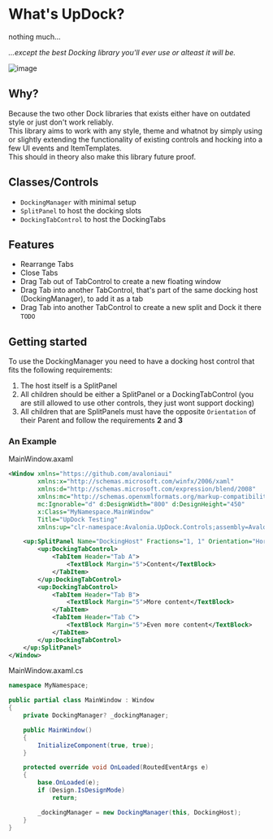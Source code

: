 # What's UpDock?
nothing much...

*...except the best Docking library you'll ever use or alteast it will be.*

![image](https://github.com/jupahe64/Avalonia.UpDock/assets/33004544/3eac7d0c-4220-4b9f-9dd4-461b1c634cd4)


## Why?
Because the two other Dock libraries that exists either have on outdated style or just don't work reliably.  
This library aims to work with any style, theme and whatnot by simply using or slightly extending the functionality of existing controls and hocking into a few UI events and ItemTemplates.  
This should in theory also make this library future proof.

## Classes/Controls

- `DockingManager` with minimal setup
- `SplitPanel` to host the docking slots
- `DockingTabControl` to host the DockingTabs

## Features
- Rearrange Tabs
- Close Tabs
- Drag Tab out of TabControl to create a new floating window
- Drag Tab into another TabControl, that's part of the same docking host (DockingManager), to add it as a tab
- Drag Tab into another TabControl to create a new split and Dock it there `TODO`

## Getting started
To use the DockingManager you need to have a docking host control that fits the following requirements:
1. The host itself is a SplitPanel
2. All children should be either a SplitPanel or a DockingTabControl (you are still allowed to use other controls, they just wont support docking)
3. All children that are SplitPanels must have the opposite `Orientation` of their Parent and follow the requirements **2** and **3**

### An Example

MainWindow.axaml
```xml
<Window xmlns="https://github.com/avaloniaui"
        xmlns:x="http://schemas.microsoft.com/winfx/2006/xaml"
        xmlns:d="http://schemas.microsoft.com/expression/blend/2008"
        xmlns:mc="http://schemas.openxmlformats.org/markup-compatibility/2006"
        mc:Ignorable="d" d:DesignWidth="800" d:DesignHeight="450"
        x:Class="MyNamespace.MainWindow"
        Title="UpDock Testing"
		xmlns:up="clr-namespace:Avalonia.UpDock.Controls;assembly=Avalonia.UpDock">

    <up:SplitPanel Name="DockingHost" Fractions="1, 1" Orientation="Horizontal">
        <up:DockingTabControl>
            <TabItem Header="Tab A">
                <TextBlock Margin="5">Content</TextBlock>
            </TabItem>
        </up:DockingTabControl>
        <up:DockingTabControl>
            <TabItem Header="Tab B">
                <TextBlock Margin="5">More content</TextBlock>
            </TabItem>
            <TabItem Header="Tab C">
                <TextBlock Margin="5">Even more content</TextBlock>
            </TabItem>
        </up:DockingTabControl>
    </up:SplitPanel>
</Window>
```
MainWindow.axaml.cs
```cs
namespace MyNamespace;

public partial class MainWindow : Window
{
    private DockingManager? _dockingManager;

    public MainWindow()
    {
        InitializeComponent(true, true);
    }

    protected override void OnLoaded(RoutedEventArgs e)
    {
        base.OnLoaded(e);
        if (Design.IsDesignMode)
            return;

        _dockingManager = new DockingManager(this, DockingHost);
    }
}
```
